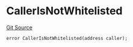 # CallerIsNotWhitelisted

[Git Source](https://github.com/Eoracle/target-contracts/blob/44a7184a934b669887867d9bb70946619d422be3/src/interfaces/Errors.sol)

```solidity
error CallerIsNotWhitelisted(address caller);
```
